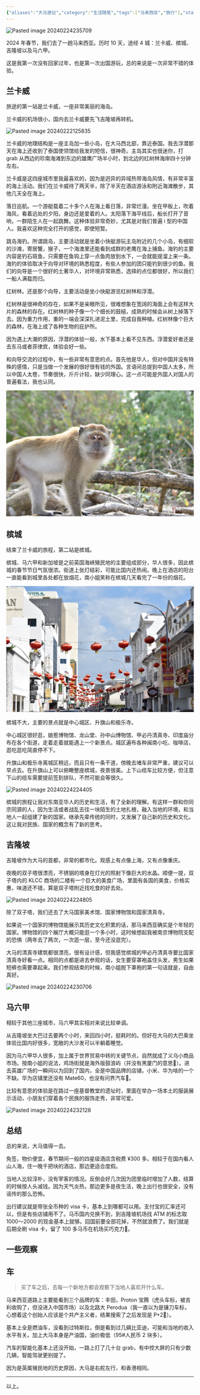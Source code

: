 ```yaml
---
{"aliases":"大马游记","category":"生活随笔","tags":["马来西亚","旅行"],"status":"published","link":"NA","date created":"2024-02-22 Thu 12:43:23","date modified":"2024-03-01 Fri 23:23:55","dg-publish":true,"permalink":"/Blog/Life/大马游记/","dgPassFrontmatter":true,"created":"2024-02-22T12:43:23.870+08:00","updated":"2024-03-01T23:37:00.356+08:00"}
---
```


![Pasted image 20240224235709](https://github.com/Yunz93/PicRepo/raw/main/image/%E8%90%BD%E6%97%A5%E5%B7%A1%E8%88%AA.png)

2024 年春节，我们去了一趟马来西亚。历时 10 天，途经 4 城：兰卡威、槟城、吉隆坡以及马六甲。

这是我第一次没有回家过年，也是第一次出国游玩，总的来说是一次非常不错的体验。

## 兰卡威

旅途的第一站是兰卡威，一座非常美丽的海岛。

兰卡威的机场很小，国内去兰卡威要先飞吉隆坡再转机。

![Pasted image 20240222125835](https://github.com/Yunz93/PicRepo/raw/main/image/%E9%A3%9E%E5%BE%80%E5%85%B0%E5%8D%A1%E5%A8%81.png)

兰卡威的地理结构是一座主岛加一些小岛，在大马西北部，靠近泰国。我去浮潜那天在海上还收到了泰国使领馆给我发的短信，很神奇。主岛其实也很迷你，打 grab 从西边的珍南海滩到东边的雄鹰广场半小时，到北边的红树林海岸四十分钟左右。

兰卡威是这四座城市里我最喜欢的，因为是迥异的异域热带海岛风情，有非常丰富的海上活动。我们在兰卡威待了两天半，除了半天在酒店游泳和附近海滩散步，其他几天全在海上。

落日巡航。一个游艇载着二十多个人在海上看日落，非常烂漫。坐在甲板上，吹着海风，看着远处的夕阳，身边还是爱着的人。太阳落下海平线后，船长打开了音响，一群陌生人在一起跳舞。这种体验非常奇妙，尤其是对我们普遍 i 型的中国人。我喜欢这种完全打开的感觉，即使短暂。

跳岛海钓。所谓跳岛，主要活动就是坐着小快艇游玩主岛附近的几个小岛，有细软的沙滩，寄居蟹，猴子，一个海澳里还能看到成群的老鹰在海上捕鱼。海钓的主要内容是钓石斑鱼，只需要在鱼钩上穿一点鱼肉放到水下，一会就能提溜上来一条。海钓的体验取决于向导对环境的熟悉程度，有些人参加的团只能钓到很少的鱼。我们的向导是一个很好的土著华人，对环境非常熟悉，选择的点位都很好，所以我们一船人满载而归。

红树林。还是那个向导，主要活动是坐小快艇游览红树林和浮潜。

红树林是很神奇的存在，如果不是亲眼所见，很难想象在宽阔的海面上会有这样大片的森林的存在。红树林的种子像一个个细长的鼓槌，成熟的时候会从树上掉落下去。因为重力作用，重的一端会深深扎进泥土里，完成自我种植。红树林像个巨大的森林，在海上成了各种生物的庇护所。

因为遇上大潮的原因，浮潜的体验一般，水下基本上看不见东西。浮潜爱好者还是去东马或者菲律宾，体验会好一些。

和向导交流的过程中，有一些非常有意思的点。首先他是华人，但对中国并没有特殊的感情，只是当做一个发展的很好很有钱的外国。言语间总提到中国人太多，所以中国人太卷，节奏很快，斤斤计较，缺少同理心。这一点可能是外国人对国人的普遍看法，我也认同。

![1ED1ACA4-558A-4EFC-880A-7334D735784E_1_105_c](https://github.com/Yunz93/PicRepo/raw/main/image/%E5%85%B0%E5%8D%A1%E5%A8%81%E7%9A%84%E7%8C%B4%E5%AD%90.jpeg)

## 槟城

结束了兰卡威的旅程，第二站是槟城。

槟城、马六甲和新加坡是之前英国海峡殖民地的主要组成部分，华人很多，因此槟城的春节节日气氛很浓。街道上张灯结彩，可能比国内还热闹。晚上在酒店的阳台一直能看到城里各处都在放烟花，南小姐笑称在槟城几天看完了一年份的烟花。

![F4984493-A116-4DC0-9AFF-E95554357F55_1_105_c](https://github.com/Yunz93/PicRepo/raw/main/image/%E6%A7%9F%E5%9F%8E%E8%A1%97%E6%99%AF.jpeg)

槟城不大，主要的景点就是中心城区、升旗山和极乐寺。

中心城区很好逛，娘惹博物馆、龙山堂、孙中山博物馆、甲必丹清真寺、印度庙分布在各个街道，走着走着就能遇上一个新景点。城区遍布各种闽南小吃、咖啡店，逛吃逛吃简直停不下。

升旗山和极乐寺离城区稍远，而且只有一条干道，傍晚去堵车非常严重，建议可以早点去。在升旗山上可以俯瞰整座槟城，夜景很美。上下山缆车比较方便，但注意下山的缆车需要提前签到排队，不然可能会等很久。

![Pasted image 20240224224405](https://github.com/Yunz93/PicRepo/raw/main/image/%E5%8D%87%E6%97%97%E5%B1%B1%E5%A4%9C%E6%99%AF.png)

槟城的旅程让我对东南亚华人的历史和生活，有了全新的理解。有这样一群和你同宗同源的人，因为生活或者战乱去往一块陌生的土地扎根，融入当地的环境，和当地人一起组建了新的国家。继承先辈传统的同时，又发展了自己新的历史和文化。这让我对民族、国家的概念有了新的思考。

## 吉隆坡

吉隆坡作为大马的首都，非常的都市化。观感上有点像上海，又有点像重庆。

夜晚的双子塔很漂亮，不锈钢的塔身在灯光的照射下像巨大的水晶。顺便一提，双子塔内的 KLCC 商场的二楼有一个巨大的美食广场，里面有各国的美食，价格实惠，味道还不错，算是双子塔附近找吃食的好去处。

![Pasted image 20240224224805](https://github.com/Yunz93/PicRepo/raw/main/image/%E5%A4%9C%E6%99%9A%E7%9A%84%E5%8F%8C%E5%AD%90%E5%A1%94.png)

除了双子塔，我们还去了大马国家美术馆、国家博物馆和国家清真寺。

如果说一个国家的博物馆能展示其历史文化积累的话，那马来西亚确实是个年轻的国家。博物馆的四个展厅大概只能逛一个多小时，这时候想起我被南京博物院支配的恐惧（两年去了两次，一次逛一层，至今还没逛完）。

大马的清真寺建筑都很漂亮，很有设计感，但我感觉槟城的甲必丹清真寺要比国家清真寺好看一点。相同的点都是进去参观的话，女生要穿罩袍盖住头发，男生如果短裤也需要罩起来。我们参观结束的时候，南小姐脱下罩袍的第一句话就是，自由真好。

![Pasted image 20240224230706](https://github.com/Yunz93/PicRepo/raw/main/image/%E9%A9%AC%E6%9D%A5%E8%A5%BF%E4%BA%9A%E5%9B%BD%E5%AE%B6%E6%B8%85%E7%9C%9F%E5%AF%BA.png)

## 马六甲

相较于其他三座城市，马六甲其实相对来说比较单调。

从吉隆坡坐大巴过去要两个小时，来回四小时，挺耗时的。但好在大马的大巴乘坐体验比国内好很多，宽敞的大沙发可以半躺着睡觉。

因为马六甲华人很多，加上属于世界贸易中转的关键节点，自然就成了义乌小商品市场。按南小姐的说法，鸡场街就是海外版鼓浪屿（并没有黑厦门的意思🤣）。进去英雄广场的一瞬间以为回到了国内，全是中国品牌的店铺，小米、华为啥的一个不缺。华为店铺里还没有 Mate60，也没有问界汽车🤣。

比较有意思的体验是在路过一座基督教堂的遗址时，里面在举办一场本土的服装展示活动，小朋友们穿着各个民族的服饰走秀，非常可爱。  

![Pasted image 20240224232128](https://github.com/Yunz93/PicRepo/raw/main/image/%E9%A9%AC%E5%85%AD%E7%94%B2%E5%84%BF%E7%AB%A5%E6%97%B6%E8%A3%85%E7%A7%80.png)

## 总结

总的来说，大马值得一去。

免签，物价便宜，春节期间一般的四星级酒店含税费 ¥300 多。相较于在国内看人山人海，住一晚千把块的酒店，那边更适合度假。

当地人比较淳朴，没有宰客的情况。反倒会好几次因为团里临时增加了人数，结算的时候按人头减钱。因为天气炎热，那边更多是夜生活，晚上出行也很安全，没有谣传的那么恐怖。

出行建议就是带张全币种的 visa 卡，基本上到哪都可以用。支付宝的汇率还可以，但是有些店铺用不了。马币国内兑换不到，到吉隆坡机场找 ATM 的标志取 1000～2000 的现金基本上就够。回国前要全部花掉，不然就浪费了。我们就是后期全刷 visa 卡，留了 100 多马币在机场买巧克力🤣。

## 一些观察

## 车

>买了车之后，去每一个新地方都会观察下当地人喜欢开什么车。

马来西亚道路上主要能看到三个品牌的车：丰田，Proton 宝腾（虎头车标，被吉利收购了，但没进入中国市场）以及北路大 Perodua（我一直以为是镰刀车标，心想着这个创始人应该是个共产主义者，结果搜索了之后发现是 P+2🤣）。

基本上全是燃油车，没看到过特斯拉，倒是看到过几辆比亚迪，可能和当地的收入水平有关。加上大马本身是产油国，油价极低（95#人民币 2 块多）。

汽车的智能化基本上还没开始，一路上打了几十台 grab，有中控大屏的只有少数几辆，智能驾驶更别提了。

因为是英属殖民地的历史原因，大马是右舵左行，和香港相同。

---
以上。
